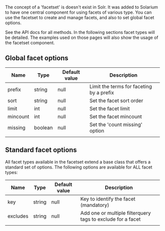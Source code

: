 The concept of a 'facetset' is doesn't exist in Solr. It was added to Solarium to have one central component for using facets of various type. You can use the facetset to create and manage facets, and also to set global facet options.

See the API docs for all methods. In the following sections facet types will be detailed. The examples used on those pages will also show the usage of the facetset component.

Global facet options
--------------------

| Name     | Type    | Default value | Description                              |
|----------|---------|---------------|------------------------------------------|
| prefix   | string  | null          | Limit the terms for faceting by a prefix |
| sort     | string  | null          | Set the facet sort order                 |
| limit    | int     | null          | Set the facet limit                      |
| mincount | int     | null          | Set the facet mincount                   |
| missing  | boolean | null          | Set the 'count missing' option           |
||

Standard facet options
----------------------

All facet types available in the facetset extend a base class that offers a standard set of options. The following options are available for ALL facet types:

| Name     | Type   | Default value | Description                                                 |
|----------|--------|---------------|-------------------------------------------------------------|
| key      | string | null          | Key to identify the facet (mandatory)                       |
| excludes | string | null          | Add one or multiple filterquery tags to exclude for a facet |
||


